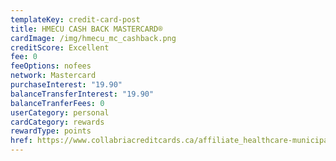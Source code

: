 ```yaml
---
templateKey: credit-card-post
title: HMECU CASH BACK MASTERCARD®
cardImage: /img/hmecu_mc_cashback.png
creditScore: Excellent
fee: 0
feeOptions: nofees
network: Mastercard
purchaseInterest: "19.90"
balanceTransferInterest: "19.90"
balanceTranferFees: 0
userCategory: personal
cardCategory: rewards
rewardType: points
href: https://www.collabriacreditcards.ca/affiliate_healthcare-municipal-employees-credit-union/personal-cards/pc87/card_national-cash-back-mastercard
---
```

